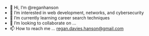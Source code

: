 - 👋 Hi, I’m @reganhanson
- 👀 I’m interested in web development, networks, and cybersecurity
- 🌱 I’m currently learning career search techniques
- 💞️ I’m looking to collaborate on ...
- 📫 How to reach me ... regan.davies.hanson@gmail.com

<!---
reganhanson/reganhanson is a ✨ special ✨ repository because its `README.md` (this file) appears on your GitHub profile.
You can click the Preview link to take a look at your changes.
--->
